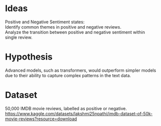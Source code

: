 # Ideas  
 Positive and Negative Sentiment states:  
 Identify common themes in positive and negative reviews.  
 Analyze the transition between positive and negative sentiment within single review.  
 
# Hypothesis  
 Advanced models, such as transformers, would outperform simpler models due to their ability to capture complex patterns in the text data.  

# Dataset  
 50,000 IMDB movie reviews, labelled as positive or negative.  
 https://www.kaggle.com/datasets/lakshmi25npathi/imdb-dataset-of-50k-movie-reviews?resource=download  

